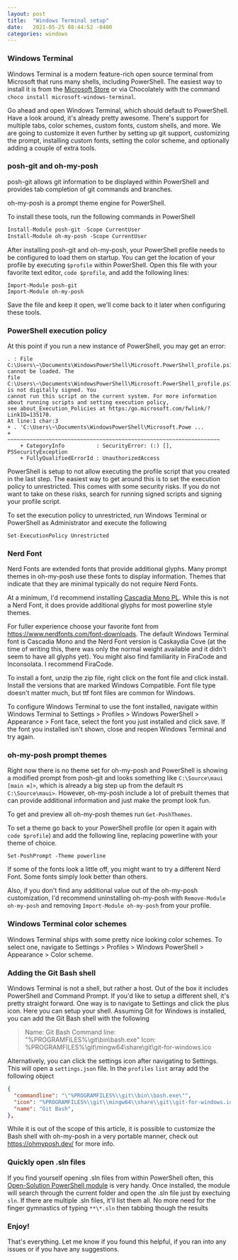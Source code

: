 ```yaml
---
layout: post
title:  "Windows Terminal setup"
date:   2021-05-25 08:44:52 -0400
categories: windows
---
```


### Windows Terminal
Windows Terminal is a modern feature-rich open source terminal from Microsoft that runs many shells, including PowerShell. The easiest way to install it is from the [Microsoft Store](https://aka.ms/terminal) or via Chocolately with the command `choco install microsoft-windows-terminal`.

Go ahead and open Windows Terminal, which should default to PowerShell. Have a look around, it's already pretty awesome. There's support for multiple tabs, color schemes, custom fonts, custom shells, and more. We are going to customize it even further by setting up git support, customizing the prompt, installing custom fonts, setting the color scheme, and optionally adding a couple of extra tools.

### posh-git and oh-my-posh
posh-git allows git information to be displayed within PowerShell and provides tab completion of git commands and branches.

oh-my-posh is a prompt theme engine for PowerShell.

To install these tools, run the following commands in PowerShell

```ps
Install-Module posh-git -Scope CurrentUser
Install-Module oh-my-posh -Scope CurrentUser
```

After installing posh-git and oh-my-posh, your PowerShell profile needs to be configured to load them on startup. You can get the location of your profile by executing `$profile` within PowerShell. Open this file with your favorite text editor, `code $profile`, and add the following lines:

```
Import-Module posh-git
Import-Module oh-my-posh
```

Save the file and keep it open, we'll come back to it later when configuring these tools.

### PowerShell execution policy
At this point if you run a new instance of PowerShell, you may get an error:
```
. : File C:\Users\~\Documents\WindowsPowerShell\Microsoft.PowerShell_profile.ps1 cannot be loaded. The
file C:\Users\~\Documents\WindowsPowerShell\Microsoft.PowerShell_profile.ps1 is not digitally signed. You
cannot run this script on the current system. For more information about running scripts and setting execution policy,
see about_Execution_Policies at https:/go.microsoft.com/fwlink/?LinkID=135170.
At line:1 char:3
+ . 'C:\Users\~\Documents\WindowsPowerShell\Microsoft.Powe ...
+   ~~~~~~~~~~~~~~~~~~~~~~~~~~~~~~~~~~~~~~~~~~~~~~~~~~~~~~~~~~~~~~~~~~~
    + CategoryInfo          : SecurityError: (:) [], PSSecurityException
    + FullyQualifiedErrorId : UnauthorizedAccess
```

PowerShell is setup to not allow executing the profile script that you created in the last step. The easiest way to get around this is to set the execution policy to unrestricted. This comes with some security risks. If you do not want to take on these risks, search for running signed scripts and signing your profile script.

To set the execution policy to unrestricted, run Windows Terminal or PowerShell as Administrator and execute the following

```
Set-ExecutionPolicy Unrestricted
```

### Nerd Font
Nerd Fonts are extended fonts that provide additional glyphs. Many prompt themes in oh-my-posh use these fonts to display information. Themes that indicate that they are minimal typically do not require Nerd Fonts. 

At a minimum, I'd recommend installing [Cascadia Mono PL](https://github.com/microsoft/cascadia-code/releases). While this is not a Nerd Font, it does provide additional glyphs for most powerline style themes.

For fuller experience choose your favorite font from https://www.nerdfonts.com/font-downloads. The default Windows Terminal font is Cascadia Mono and the Nerd Font version is Caskaydia Cove (at the time of writing this, there was only the normal weight available and it didn't seem to have all glyphs yet). You might also find familiarity in FiraCode and Inconsolata. I recommend FiraCode.

To install a font, unzip the zip file, right click on the font file and click install. Install the versions that are marked Windows Compatible. Font file type doesn't matter much, but ttf font files are common for Windows.

To configure Windows Terminal to use the font installed, navigate within Windows Terminal to Settings > Profiles > Windows PowerShell > Appearance > Font face, select the font you just installed and click save. If the font you installed isn't shown, close and reopen Windows Terminal and try again.

### oh-my-posh prompt themes
Right now there is no theme set for oh-my-posh and PowerShell is showing a modified prompt from posh-git and looks something like 
`C:\Source\maui [main ≡]>`, which is already a big step up from the default `PS C:\Source\maui>`. However, oh-my-posh include a lot of prebuilt themes that can provide additional information and just make the prompt look fun.

To get and preview all oh-my-posh themes run `Get-PoshThemes`.

To set a theme go back to your PowerShell profile (or open it again with `code $profile`) and add the following line, replacing powerline with your theme of choice.

```
Set-PoshPrompt -Theme powerline
```

If some of the fonts look a little off, you might want to try a different Nerd Font. Some fonts simply look better than others.

Also, if you don't find any additional value out of the oh-my-posh customization, I'd recommend uninstalling oh-my-posh with `Remove-Module oh-my-posh` and removing `Import-Module oh-my-posh` from your profile.

### Windows Terminal color schemes
Windows Terminal ships with some pretty nice looking color schemes. To select one, navigate to Settings > Profiles > Windows PowerShell > Appearance > Color scheme.

### Adding the Git Bash shell
Windows Terminal is not a shell, but rather a host. Out of the box it includes PowerShell and Command Prompt. If you'd like to setup a different shell, it's pretty straight forward. One way is to navigate to Settings and click the plus icon. Here you can setup your shell. Assuming Git for Windows is installed, you can add the Git Bash shell with the following

>Name: Git Bash
>Command line: "%PROGRAMFILES%\git\bin\bash.exe"
>Icon: %PROGRAMFILES%\git\mingw64\share\git\git-for-windows.ico

Alternatively, you can click the settings icon after navigating to Settings. This will open a `settings.json` file. In the `profiles` `list` array add the following object

```json
{
  "commandline": "\"%PROGRAMFILES%\\git\\bin\\bash.exe\"",
  "icon": "%PROGRAMFILES%\\git\\mingw64\\share\\git\\git-for-windows.ico",
  "name": "Git Bash",
},
```

While it is out of the scope of this article, it is possible to customize the Bash shell with oh-my-posh in a very portable manner, check out https://ohmyposh.dev/ for more info.

### Quickly open .sln files
If you find yourself opening .sln files from within PowerShell often, this [Open-Solution PowerShell module](https://gist.github.com/refactorsaurusrex/2a0d8efd88ceb30eb69488c1b11c7682) is very handy. Once installed, the module will search through the current folder and open the .sln file just by exectuing `sln`. If there are multiple .sln files, it'll list them all. No more need for the finger gymnastics of typing `**\*.sln` then tabbing though the results

### Enjoy!
That's everything. Let me know if you found this helpful, if you ran into any issues or if you have any suggestions.

